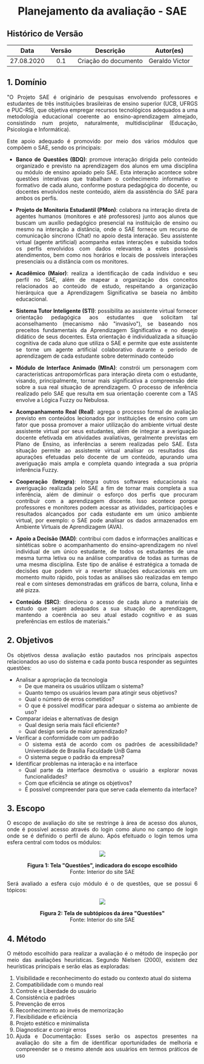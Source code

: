 # <center>Planejamento da avaliação - SAE

## Histórico de Versão
|    Data    | Versão | Descrição            | Autor(es)       |
| :--------: | :----: | :------------------: | :-------------: |
| 27.08.2020 |  0.1   | Criação do documento | Geraldo Victor |

<div align="justify">

## 1. Domínio
"O Projeto SAE é originário de pesquisas envolvendo professores e estudantes de três instituições brasileiras de ensino superior (UCB, UFRGS e PUC-RS), que objetiva empregar recursos tecnológicos adequados a uma metodologia educacional coerente ao ensino-aprendizagem almejado, consistindo num projeto, naturalmente, multidisciplinar (Educação, Psicologia e Informática).

Este apoio adequado é promovido por meio dos vários módulos que compõem o SAE, sendo os
principais:

- **Banco de Questões (BDQ)**: promove interação dirigida pelo conteúdo organizado e previsto na
aprendizagem dos alunos em uma disciplina ou módulo de ensino apoiado pelo SAE. Esta interação acontece sobre questões interativas que trabalham o conhecimento informativo e formativo de cada aluno, conforme postura pedagógica do docente, ou docentes envolvidos neste conteúdo, além da assistência do SAE para ambos os perfis.

- **Projeto de Monitoria Estudantil (PMon)**: colabora na interação direta de agentes humanos (monitores e até professores) junto aos alunos que buscam um auxílio pedagógico presencial na instituição de ensino ou mesmo na interação a distância, onde o SAE fornece um recurso de comunicação síncrono (Chat) no apoio desta interação. Seu assistente virtual (agente artificial) acompanha estas interações e subsidia todos os perfis envolvidos com dados relevantes a estes possíveis atendimentos, bem como nos horários e locais de possíveis interações presenciais ou a distância com os monitores.

- **Acadêmico (Maior)**: realiza a identificação de cada indivíduo e seu perfil no SAE, além de mapear a organização dos conceitos relacionados ao conteúdo de estudo, respeitando a organização hierárquica que a Aprendizagem Significativa se baseia no âmbito educacional.

- **Sistema Tutor Inteligente (STI)**: possibilita ao assistente virtual fornecer orientação pedagógica aos estudantes que solicitam tal aconselhamento (mecanismo não "invasivo"), se baseando nos preceitos fundamentais da Aprendizagem Significativa e no desejo didático de seus docentes. Esta orientação é individualizada a situação cognitiva de cada aluno que utiliza o SAE e permite que este assistente se torne um agente artificial colaborativo durante o período de aprendizagem de cada estudante sobre determinado conteúdo

- **Módulo de Interface Animado (MInA)**: constrói um personagem com características antropomórficas para interação direta com o estudante, visando, principalmente, tornar mais significativa a compreensão dele sobre a sua real situação de aprendizagem. O processo de inferência realizado pelo SAE que resulta em sua orientação coerente com a TAS envolve a Lógica Fuzzy ou Nebulosa.

- **Acompanhamento Real (Real)**: agrega o processo formal de avaliação previsto em conteúdos lecionados por instituições de ensino com um fator que possa promover a maior utilização do ambiente virtual deste assistente virtual por seus estudantes, além de integrar a averiguação docente efetivada em atividades avaliativas, geralmente previstas em Plano de Ensino, as inferências a serem realizadas pelo SAE. Esta situação permite ao assistente virtual analisar os resultados das apurações efetuadas pelo docente de um conteúdo, apurando uma averiguação mais ampla e completa quando integrada a sua própria inferência Fuzzy.

- **Cooperação (Integra)**: integra outros softwares educacionais na averiguação realizada pelo SAE a fim de tornar mais completa a sua inferência, além de diminuir o esforço dos perfis que procuram contribuir com a aprendizagem discente. Isso acontece porque professores e monitores podem acessar as atividades, participações e resultados alcançados por cada estudante em um único ambiente virtual, por exemplo: o SAE pode analisar os dados armazenados em Ambiente Virtuais de Aprendizagem (AVA).

- **Apoio a Decisão (MAD)**: contribui com dados e informações analíticas e sintéticas sobre o acompanhamento do ensino-aprendizagem no nível individual de um único estudante, de todos os estudantes de uma mesma turma letiva ou na análise comparativa de todas as turmas de uma mesma disciplina. Este tipo de análise é estratégica a tomada de decisões que podem vir a reverter situações educacionais em um momento muito rápido, pois todas as análises são realizadas em tempo real e com sínteses demonstradas em gráficos de barra, coluna, linha e até pizza.

- **Conteúdo (SRC)**: direciona o acesso de cada aluno a materiais de estudo que sejam adequados a sua situação de aprendizagem, mantendo a coerência ao seu atual estado cognitivo e as suas preferências em estilos de materiais.”

## 2. Objetivos
Os objetivos dessa avaliação estão pautados nos principais aspectos relacionados ao uso do sistema e
cada ponto busca responder as seguintes questões:
- Analisar a apropriação da tecnologia
    - De que maneira os usuários utilizam o sistema?
    - Quanto tempo os usuários levam para atingir seus objetivos?
    - Qual o número de erros cometidos?
    - O que é possível modificar para adequar o sistema ao ambiente de uso?
- Comparar ideias e alternativas de design
    - Qual design seria mais fácil eficiente?
    - Qual design seria de maior aprendizado?
- Verificar a conformidade com um padrão
    - O sistema está de acordo com os padrões de acessibilidade? Universidade de Brasília Faculdade UnB Gama
    - O sistema segue o padrão da empresa?
- Identificar problemas na interação e na interface
    - Qual parte da interface desmotiva o usuário a explorar novas funcionalidades?
    - Com que eficiência se atinge os objetivos?
    - É possível compreender para que serve cada elemento da interface?

## 3. Escopo
O escopo de avaliação do site se restringe à área de acesso dos alunos, onde é possível acesso através do login como aluno no campo de login onde se é definido o perfil de aluno. Após efeituado o login temos uma esfera central com todos os módulos:
<p align='center'>
    <img src='_media/images/tela1_sae.png'>
    <figcaption align='center'>
        <b>Figura 1: Tela "Questões", indicadora do escopo escolhido</b>
        <br> 
        Fonte: Interior do site SAE
    </figcaption>
</p>

Será avaliado a esfera cujo módulo é o de questões, que se possui 6 tópicos:
<p align='center'>
    <img src='_media/images/tela2_sae.png'>
    <figcaption align='center'>
        <b>Figura 2: Tela de subtópicos da área "Questões"</b>
        <br> 
        Fonte: Interior do site SAE
    </figcaption>
</p>

## 4. Método
O método escolhido para realizar a avaliação é o método de inspeção por meio das avaliações
heurísticas. Segundo Nielsen (2000), existem dez heurísticas principais e serão elas as exploradas:
1. Visibilidade e reconhecimento do estado ou contexto atual do sistema
2. Compatibilidade com o mundo real
3. Controle e Liberdade do usuário
4. Consistência e padrões
5. Prevenção de erros
6. Reconhecimento ao invés de memorização
7. Flexibilidade e eficiência 
8. Projeto estético e minimalista
9. Diagnosticar e corrigir erros
10. Ajuda e Documentação: Esses serão os aspectos presentes na avaliação do site a fim de identificar oportunidades de melhoria e compreender se o mesmo atende aos usuários em termos práticos de uso

</div>